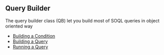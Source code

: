 
## Query Builder

The query builder class (QB) let you build most of SOQL queries in object oriented way 

* [Building a Condition](CONDITION.md)
* [Building a Query](QUERY.md)
* [Running a Query](RUN.md)
